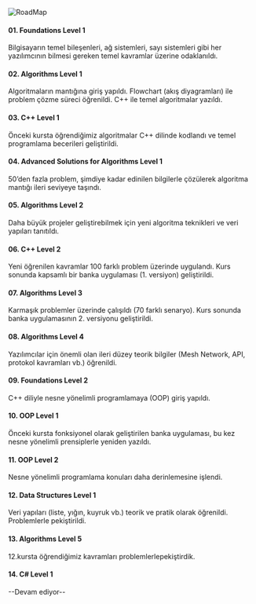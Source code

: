 ![RoadMap](C:\Users\ibrah\Masaüstü\cpp_projects\00_RoadMap\RoadMap.png)

#### 01. **Foundations Level 1**

Bilgisayarın temel bileşenleri, ağ sistemleri, sayı sistemleri gibi her yazılımcının bilmesi gereken temel kavramlar üzerine odaklanıldı.

#### 02. **Algorithms Level 1**

Algoritmaların mantığına giriş yapıldı. Flowchart (akış diyagramları) ile problem çözme süreci öğrenildi. C++ ile temel algoritmalar yazıldı.

#### 03. **C++ Level 1**

Önceki kursta öğrendiğimiz algoritmalar C++ dilinde kodlandı ve temel programlama becerileri geliştirildi.

#### 04. **Advanced Solutions for Algorithms Level 1**

50’den fazla problem, şimdiye kadar edinilen bilgilerle çözülerek algoritma mantığı ileri seviyeye taşındı.

#### 05. **Algorithms Level 2**

Daha büyük projeler geliştirebilmek için yeni algoritma teknikleri ve veri yapıları tanıtıldı.

#### 06. **C++ Level 2**

Yeni öğrenilen kavramlar 100 farklı problem üzerinde uygulandı. Kurs sonunda kapsamlı bir banka uygulaması (1. versiyon) geliştirildi.

#### 07. **Algorithms Level 3**

Karmaşık problemler üzerinde çalışıldı (70 farklı senaryo). Kurs sonunda banka uygulamasının 2. versiyonu geliştirildi.

#### 08. **Algorithms Level 4**

Yazılımcılar için önemli olan ileri düzey teorik bilgiler (Mesh Network, API, protokol kavramları vb.) öğrenildi.

#### 09. **Foundations Level 2**

C++ diliyle nesne yönelimli programlamaya (OOP) giriş yapıldı.

#### 10. **OOP Level 1**

Önceki kursta fonksiyonel olarak geliştirilen banka uygulaması, bu kez nesne yönelimli prensiplerle yeniden yazıldı.

#### 11. **OOP Level 2**

Nesne yönelimli programlama konuları daha derinlemesine işlendi.

#### 12. **Data Structures Level 1**

Veri yapıları (liste, yığın, kuyruk vb.) teorik ve pratik olarak öğrenildi. Problemlerle pekiştirildi.

#### 13. **Algorithms Level 5**

12.kursta öğrendiğimiz kavramları problemlerlepekiştirdik.

#### 14. **C# Level 1**

--Devam ediyor--

